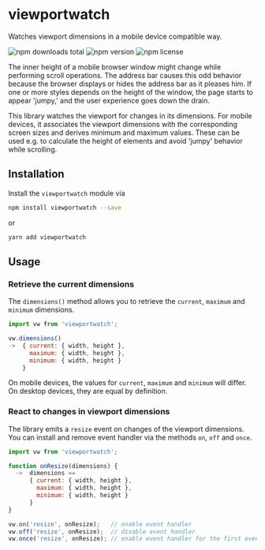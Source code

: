 # viewportwatch

Watches viewport dimensions in a mobile device compatible way.

![npm downloads total](https://img.shields.io/npm/dt/viewportwatch.svg) ![npm version](https://img.shields.io/npm/v/viewportwatch.svg) ![npm license](https://img.shields.io/npm/l/viewportwatch.svg)

The inner height of a mobile browser window might change while performing scroll operations. The address bar causes this odd behavior because the browser displays or hides the address bar as it pleases him. If one or more styles depends on the height of the window, the page starts to appear 'jumpy,' and the user experience goes down the drain.

This library watches the viewport for changes in its dimensions. For mobile devices, it associates the viewport dimensions with the corresponding screen sizes and derives minimum and maximum values. These can be used e.g. to calculate the height of elements and avoid 'jumpy' behavior while scrolling.

## Installation

Install the `viewportwatch` module via

```sh
npm install viewportwatch --save
```

or

```sh
yarn add viewportwatch
```

## Usage

### Retrieve the current dimensions

The `dimensions()` method allows you to retrieve the `current`, `maximum` and `minimum` dimensions.

```js
import vw from 'viewportwatch';

vw.dimensions()
->  { current: { width, height },
      maximum: { width, height },
      minimum: { width, height }
    }
```

On mobile devices, the values for `current`, `maximum` and `minimum` will differ. On desktop devices, they are equal by definition.

### React to changes in viewport dimensions

The library emits a `resize` event on changes of the viewport dimensions. You can install and remove event handler via the methods `on`, `off` and `once`.

```js
import vw from 'viewportwatch';

function onResize(dimensions) {
  ->  dimensions ==
      { current: { width, height },
        maximum: { width, height },
        minimum: { width, height }
      }
}

vw.on('resize', onResize);   // enable event handler
vw.off('resize', onResize);  // disable event handler
vw.once('resize', onResize); // enable event handler for the first event only
```
